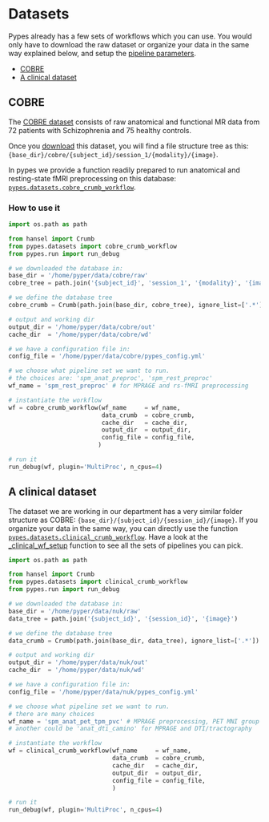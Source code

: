 # Datasets

Pypes already has a few sets of workflows which you can use. You would only have
to download the raw dataset or organize your data in the same way explained below,
and setup the [pipeline parameters](pypes_config.yml).

<!-- TOC depthFrom:2 depthTo:6 withLinks:1 updateOnSave:1 orderedList:0 -->

- [COBRE](#COBRE)
- [A clinical dataset](#a-clinical-dataset)

<!-- /TOC -->


## COBRE
The [COBRE dataset](http://fcon_1000.projects.nitrc.org/indi/retro/cobre.html)
consists of raw anatomical and functional MR data from 72 patients with Schizophrenia
and 75 healthy controls.

Once you [download](http://fcon_1000.projects.nitrc.org/indi/retro/cobre.html)
this dataset, you will find a file structure tree as this:
`{base_dir}/cobre/{subject_id}/session_1/{modality}/{image}`.

In pypes we provide a function readily prepared to run anatomical and
resting-state fMRI preprocessing on this database:
[`pypes.datasets.cobre_crumb_workflow`](https://github.com/Neurita/pypes/blob/master/pypes/datasets.py).

### How to use it

```python
import os.path as path

from hansel import Crumb
from pypes.datasets import cobre_crumb_workflow
from pypes.run import run_debug

# we downloaded the database in:
base_dir = '/home/pyper/data/cobre/raw'
cobre_tree = path.join('{subject_id}', 'session_1', '{modality}', '{image}')

# we define the database tree
cobre_crumb = Crumb(path.join(base_dir, cobre_tree), ignore_list=['.*'])

# output and working dir
output_dir = '/home/pyper/data/cobre/out'
cache_dir  = '/home/pyper/data/cobre/wd'

# we have a configuration file in:
config_file = '/home/pyper/data/cobre/pypes_config.yml'

# we choose what pipeline set we want to run.
# the choices are: 'spm_anat_preproc', 'spm_rest_preproc'
wf_name = 'spm_rest_preproc' # for MPRAGE and rs-fMRI preprocessing

# instantiate the workflow
wf = cobre_crumb_workflow(wf_name     = wf_name,
                          data_crumb  = cobre_crumb,
                          cache_dir   = cache_dir,
                          output_dir  = output_dir,
                          config_file = config_file,
                         )

# run it
run_debug(wf, plugin='MultiProc', n_cpus=4)
```


## A clinical dataset

The dataset we are working in our department has a very similar folder structure
as COBRE:  `{base_dir}/{subject_id}/{session_id}/{image}`.
If you organize your data in the same way, you can directly use the function
[`pypes.datasets.clinical_crumb_workflow`](https://github.com/Neurita/pypes/blob/master/pypes/datasets.py).
Have a look at the [_clinical_wf_setup](https://github.com/Neurita/pypes/blob/master/pypes/datasets.py)
function to see all the sets of pipelines you can pick.


```python
import os.path as path

from hansel import Crumb
from pypes.datasets import clinical_crumb_workflow
from pypes.run import run_debug

# we downloaded the database in:
base_dir = '/home/pyper/data/nuk/raw'
data_tree = path.join('{subject_id}', '{session_id}', '{image}')

# we define the database tree
data_crumb = Crumb(path.join(base_dir, data_tree), ignore_list=['.*'])

# output and working dir
output_dir = '/home/pyper/data/nuk/out'
cache_dir  = '/home/pyper/data/nuk/wd'

# we have a configuration file in:
config_file = '/home/pyper/data/nuk/pypes_config.yml'

# we choose what pipeline set we want to run.
# there are many choices
wf_name = 'spm_anat_pet_tpm_pvc' # MPRAGE preprocessing, PET MNI group template, PET PVC, and PET normalization to group template
# another could be 'anat_dti_camino' for MPRAGE and DTI/tractography

# instantiate the workflow
wf = clinical_crumb_workflow(wf_name     = wf_name,
                             data_crumb  = cobre_crumb,
                             cache_dir   = cache_dir,
                             output_dir  = output_dir,
                             config_file = config_file,
                             )

# run it
run_debug(wf, plugin='MultiProc', n_cpus=4)
```
